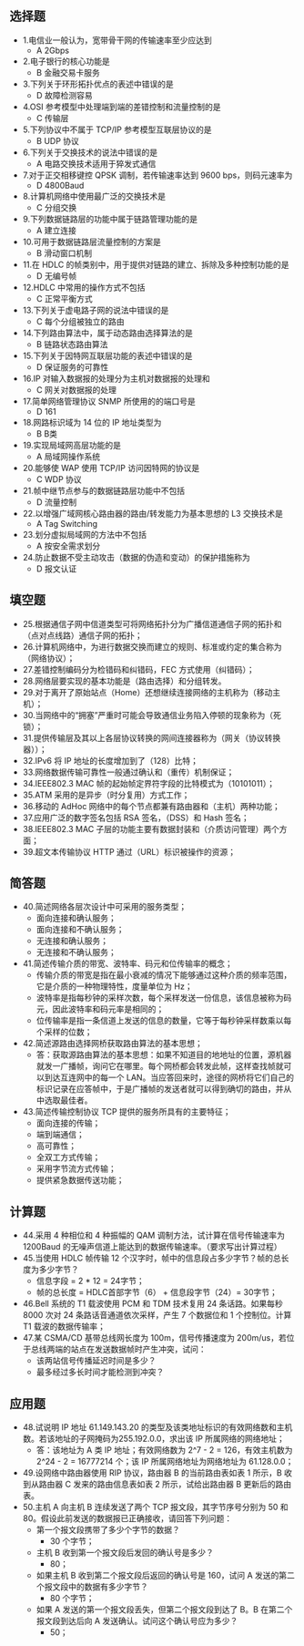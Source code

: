 ## 选择题
- 1.电信业一般认为，宽带骨干网的传输速率至少应达到
  - A 2Gbps
- 2.电子银行的核心功能是
  - B 金融交易卡服务
- 3.下列关于环形拓扑优点的表述中错误的是
  - D 故障检测容易
- 4.OSI 参考模型中处理端到端的差错控制和流量控制的是
  - C 传输层
- 5.下列协议中不属于 TCP/IP 参考模型互联层协议的是
  - B UDP 协议
- 6.下列关于交换技术的说法中错误的是
  - A 电路交换技术适用于猝发式通信
- 7.对于正交相移键控 QPSK 调制，若传输速率达到 9600 bps，则码元速率为
  - D 4800Baud
- 8.计算机网络中使用最广泛的交换技术是
  - C 分组交换
- 9.下列数据链路层的功能中属于链路管理功能的是
  - A 建立连接
- 10.可用于数据链路层流量控制的方案是
  - B 滑动窗口机制
- 11.在 HDLC 的帧类别中，用于提供对链路的建立、拆除及多种控制功能的是
  - D 无编号帧
- 12.HDLC 中常用的操作方式不包括
  - C 正常平衡方式
- 13.下列关于虚电路子网的说法中错误的是
  - C 每个分组被独立的路由
- 14.下列路由算法中，属于动态路由选择算法的是
  - B 链路状态路由算法
- 15.下列关于因特网互联层功能的表述中错误的是
  - D 保证服务的可靠性
- 16.IP 对输入数据报的处理分为主机对数据报的处理和
  - C 网关对数据报的处理
- 17.简单网络管理协议 SNMP 所使用的的端口号是
  - D 161
- 18.网路标识域为 14 位的 IP 地址类型为
  - B B类
- 19.实现局域网高层功能的是
  - A 局域网操作系统
- 20.能够使 WAP 使用 TCP/IP 访问因特网的协议是
  - C WDP 协议
- 21.帧中继节点参与的数据链路层功能中不包括
  - D 流量控制
- 22.以增强广域网核心路由器的路由/转发能力为基本思想的 L3 交换技术是
  - A Tag Switching
- 23.划分虚拟局域网的方法中不包括
  - A 按安全需求划分
- 24.防止数据不受主动攻击（数据的伪造和变动）的保护措施称为
  - D 报文认证

## 填空题
- 25.根据通信子网中信道类型可将网络拓扑分为广播信道通信子网的拓扑和（点对点线路）通信子网的拓扑；
- 26.计算机网络中，为进行数据交换而建立的规则、标准或约定的集合称为（网络协议）；
- 27.差错控制编码分为检错码和纠错码，FEC 方式使用（纠错码）；
- 28.网络层要实现的基本功能是（路由选择）和分组转发。
- 29.对于离开了原始站点（Home）还想继续连接网络的主机称为（移动主机）；
- 30.当网络中的“拥塞”严重时可能会导致通信业务陷入停顿的现象称为（死锁）；
- 31.提供传输层及其以上各层协议转换的网间连接器称为（网关（协议转换器））；
- 32.IPv6 将 IP 地址的长度增加到了（128）比特；
- 33.网络数据传输可靠性一般通过确认和（重传）机制保证；
- 34.IEEE802.3 MAC 帧的起始帧定界符字段的比特模式为（10101011）；
- 35.ATM 采用的是异步（时分复用）方式工作；
- 36.移动的 AdHoc 网络中的每个节点都兼有路由器和（主机）两种功能；
- 37.应用广泛的数字签名包括 RSA 签名，（DSS）和 Hash 签名；
- 38.IEEE802.3 MAC 子层的功能主要有数据封装和（介质访问管理）两个方面；
- 39.超文本传输协议 HTTP 通过（URL）标识被操作的资源；

## 简答题
- 40.简述网络各层次设计中可采用的服务类型；
  - 面向连接和确认服务；
  - 面向连接和不确认服务；
  - 无连接和确认服务；
  - 无连接和不确认服务；
- 41.简述传输介质的带宽、波特率、码元和位传输率的概念；
  - 传输介质的带宽是指在最小衰减的情况下能够通过这种介质的频率范围，它是介质的一种物理特性，度量单位为 Hz；
  - 波特率是指每秒钟的采样次数，每个采样发送一份信息，该信息被称为码元，因此波特率和码元率是相同的；
  - 位传输率是指一条信道上发送的信息的数量，它等于每秒钟采样数乘以每个采样的位数；
- 42.简述源路由选择网桥获取路由算法的基本思想；
  - 答：获取源路由算法的基本思想：如果不知道目的地地址的位置，源机器就发一广播帧，询问它在哪里。每个网桥都会转发此帧，这样查找帧就可以到达互连网中的每一个 LAN。当应答回来时，途径的网桥将它们自己的标识记录在应答帧中，于是广播帧的发送者就可以得到确切的路由，并从中选取最佳者。
- 43.简述传输控制协议 TCP 提供的服务所具有的主要特征；
  - 面向连接的传输；
  - 端到端通信；
  - 高可靠性；
  - 全双工方式传输；
  - 采用字节流方式传输；
  - 提供紧急数据传送功能；

## 计算题
- 44.采用 4 种相位和 4 种振幅的 QAM 调制方法，试计算在信号传输速率为 1200Baud 的无噪声信道上能达到的数据传输速率。（要求写出计算过程）
- 45.当使用 HDLC 帧传输 12 个汉字时，帧中的信息段占多少字节？帧的总长度为多少字节？
  - 信息字段 = 2 * 12 = 24字节；
  - 帧的总长度 = HDLC首部字节（6） + 信息段字节（24）= 30字节；
- 46.Bell 系统的 T1 载波使用 PCM 和 TDM 技术复用 24 条话路。如果每秒 8000 次对 24 条路话音通道依次采样，产生 7 个数据位和 1 个控制位。计算 T1 载波的数据传输率；
- 47.某 CSMA/CD 基带总线网长度为 100m，信号传播速度为 200m/us，若位于总线两端的站点在发送数据帧时产生冲突，试问：
  - 该两站信号传播延迟时间是多少？
  - 最多经过多长时间才能检测到冲突？

## 应用题
- 48.试说明 IP 地址 61.149.143.20 的类型及该类地址标识的有效网络数和主机数。若该地址的子网掩码为255.192.0.0，求出该 IP 所属网络的网络地址；
  - 答：该地址为 A 类 IP 地址；有效网络数为 2^7 - 2 = 126，有效主机数为 2^24 - 2 = 16777214 个；该 IP 所属网络地址为网络地址为 61.128.0.0；
- 49.设网络中路由器使用 RIP 协议，路由器 B 的当前路由表如表 1 所示，B 收到从路由器 C 发来的路由信息表如表 2 所示，试给出路由器 B 更新后的路由表。
- 50.主机 A 向主机 B 连续发送了两个 TCP 报文段，其字节序号分别为 50 和 80。假设此前发送的数据报已正确接收，请回答下列问题：
  - 第一个报文段携带了多少个字节的数据？
    - 30 个字节；
  - 主机 B 收到第一个报文段后发回的确认号是多少？
    - 80；
  - 如果主机 B 收到第二个报文段后返回的确认号是 160，试问 A 发送的第二个报文段中的数据有多少字节？
    - 80 个字节；
  - 如果 A 发送的第一个报文段丢失，但第二个报文段到达了 B。B 在第二个报文段到达后向 A 发送确认。试问这个确认号应为多少？
    - 50；